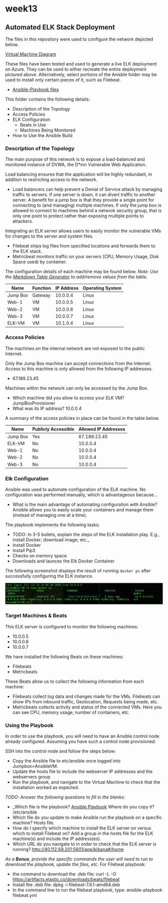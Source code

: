 # week13
## Automated ELK Stack Deployment

The files in this repository were used to configure the network depicted below.

[Virtual Machine Diagram](https://github.com/katgoods/week13/blob/master/Diagrams/VM_wELK.jpg)

These files have been tested and used to generate a live ELK deployment on Azure. They can be used to either recreate the entire deployment pictured above. Alternatively, select portions of the Anisble folder may be used to install only certain pieces of it, such as Filebeat.

  - [Ansible-Playbook files](https://github.com/katgoods/week13/tree/master/Ansible)

This folder contains the following details:

- Description of the Topology
- Access Policies
- ELK Configuration
  - Beats in Use
  - Machines Being Monitored
- How to Use the Ansible Build

### Description of the Topology

The main purpose of this network is to expose a load-balanced and monitored instance of DVWA, the D*mn Vulnerable Web Application.

Load balancing ensures that the application will be highly redundant, in addition to restricting access to the network.

- Load balancers can help prevent a Denial of Service attack by managing traffic to servers. If one server is down, it can divert traffic to another server. A benefit for a jump box is that they provide a single point for connecting to (and managing) multiple machines. If only the jump box is allowed to connect to machines behind a netwrok security group, that is only one point to protect rather than exposing multiple points to attackers.

Integrating an ELK server allows users to easily monitor the vulnerable VMs for changes to the server and system files.

- Filebeat ships log files from specified locations and forwards them to the ELK stack. 
- Metricbeat monitors traffic on your servers (CPU, Memory Usage, Disk Space used) by container.

The configuration details of each machine may be found below.
_Note: Use the [Markdown Table Generator](http://www.tablesgenerator.com/markdown_tables) to add/remove values from the table_.

| Name     | Function | IP Address | Operating System |
|----------|----------|------------|------------------|
| Jump Box | Gateway  | 10.0.0.4   | Linux            |
| Web-1    | VM       | 10.0.0.5   | Linux            |
| Web-2    | VM       | 10.0.0.6   | Linux            |
| Web-3    | VM       | 10.0.0.7   | Linux            |
| ELK-VM   | VM       | 10.1.0.4   | Linux            |

### Access Policies

The machines on the internal network are not exposed to the public Internet.

Only the Jump Box machine can accept connections from the Internet. Access to this machine is only allowed from the following IP addresses:
- 67.189.23.45

Machines within the network can only be accessed by the Jump Box.

- Which machine did you allow to access your ELK VM? JumpBoxProvisioner
- What was its IP address? 10.0.0.4

A summary of the access policies in place can be found in the table below.

| Name     | Publicly Accessible | Allowed IP Addresses |
|----------|---------------------|----------------------|
| Jump Box | Yes                 | 67.189.23.45         |
| ELK-VM   | No                  | 10.0.0.4             |
| Web-1    | No                  | 10.0.0.4             |
| Web-2    | No                  | 10.0.0.4             |
| Web-3    | No                  | 10.0.0.4             |

### Elk Configuration

Ansible was used to automate configuration of the ELK machine. No configuration was performed manually, which is advantageous because...
- What is the main advantage of automating configuration with Ansible?
  Ansible allows you to easily scale your containers and manage them (instead of managing one at a time).


The playbook implements the following tasks:
- TODO: In 3-5 bullets, explain the steps of the ELK installation play. E.g., install Docker; download image; etc._
- Install Docker
- Install Pip3
- Checks on memory space
- Downloads and launces the Elk Docker Container

The following screenshot displays the result of running `docker ps` after successfully configuring the ELK instance.

![Docker ps Image](https://github.com/katgoods/week13/blob/master/Images/ELK-dockerps.png)

### Target Machines & Beats
This ELK server is configured to monitor the following machines:
- 10.0.0.5
- 10.0.0.6
- 10.0.0.7

We have installed the following Beats on these machines:
- Filebeats
- Metricbeats

These Beats allow us to collect the following information from each machine:
- Filebeats collect log data and changes made for the VMs. Filebeats can show IPs from inbound traffic, Geolocation, Requests being made, etc.
- Metricbeats collects activity and status of the connected VMs. Here you can see CPU, memory usage, number of containers, etc.

### Using the Playbook
In order to use the playbook, you will need to have an Ansible control node already configured. Assuming you have such a control node provisioned: 

SSH into the control node and follow the steps below:
- Copy the Ansible file to etc/ansible once logged into Jumpbox>AnsibleVM.
- Update the hosts file to include the webserver IP addresses and the webservers group
- Run the playbook, and navigate to the Virtual Machine to check that the installation worked as expected.

_TODO: Answer the following questions to fill in the blanks:_
- _Which file is the playbook? [Ansible Playbook](https://github.com/katgoods/week13/blob/master/Linux/ansible.cfg) Where do you copy it? /etc/ansible
- Which file do you update to make Ansible run the playbook on a specific machine? Hosts file.
- How do I specify which machine to install the ELK server on versus which to install Filebeat on? Add a group in the hosts file for the ELK machine(s) and include the IP address(es).
- Which URL do you navigate to in order to check that the ELK server is running? <http://40.112.69.201:5601/app/kibana#/home>

_As a **Bonus**, provide the specific commands the user will need to run to download the playbook, update the files, etc._
For Filebeat playbook:
- the command to download the .deb file: curl -L -O https://artifacts.elastic.co/downloads/beats/filebeat
- Install the .deb file: dpkg -i filebeat-7.6.1-amd64.deb
- In the command line to run the filebeat playbook, type: ansible-playbook filebeat.yml

